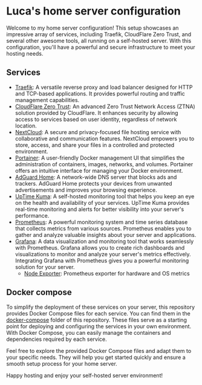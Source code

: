 # Luca's home server configuration

Welcome to my home server configuration! This setup showcases an impressive array of services, including Traefik, CloudFlare Zero Trust, and several other awesome tools, all running on a self-hosted server. With this configuration, you'll have a powerful and secure infrastructure to meet your hosting needs.

## Services

- [Traefik](https://traefik.io/): A versatile reverse proxy and load balancer designed for HTTP and TCP-based applications. It provides powerful routing and traffic management capabilities.
- [CloudFlare Zero Trust](https://www.cloudflare.com/zero-trust/): An advanced Zero Trust Network Access (ZTNA) solution provided by CloudFlare. It enhances security by allowing access to services based on user identity, regardless of network location.
- [NextCloud](https://nextcloud.com/): A secure and privacy-focused file hosting service with collaborative and communication features. NextCloud empowers you to store, access, and share your files in a controlled and protected environment.
- [Portainer](https://www.portainer.io/): A user-friendly Docker management UI that simplifies the administration of containers, images, networks, and volumes. Portainer offers an intuitive interface for managing your Docker environment.
- [AdGuard Home](https://adguard.com/en/adguard-home/overview.html): A network-wide DNS server that blocks ads and trackers. AdGuard Home protects your devices from unwanted advertisements and improves your browsing experience.
- [UpTime Kuma](https://uptime.kuma.pet/): A self-hosted monitoring tool that helps you keep an eye on the health and availability of your services. UpTime Kuma provides real-time monitoring and alerts for better visibility into your server's performance.
- [Prometheus](https://prometheus.io/): A powerful monitoring system and time series database that collects metrics from various sources. Prometheus enables you to gather and analyze valuable insights about your server and applications.
- [Grafana](https://grafana.com/): A data visualization and monitoring tool that works seamlessly with Prometheus. Grafana allows you to create rich dashboards and visualizations to monitor and analyze your server's metrics effectively. Integrating Grafana with Prometheus gives you a powerful monitoring solution for your server.
  - [Node Exporter](https://github.com/prometheus/node_exporter): Prometheus exporter for hardware and OS metrics

## Docker compose

To simplify the deployment of these services on your server, this repository provides Docker Compose files for each service. You can find them in the [docker-compose](./docker-compose/) folder of this repository. These files serve as a starting point for deploying and configuring the services in your own environment. With Docker Compose, you can easily manage the containers and dependencies required by each service.

Feel free to explore the provided Docker Compose files and adapt them to your specific needs. They will help you get started quickly and ensure a smooth setup process for your home server.

Happy hosting and enjoy your self-hosted server environment!
